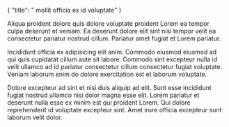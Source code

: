 {
  "title": " mollit officia ex id voluptate"
}

Aliqua proident dolore quis dolore voluptate proident Lorem ea tempor culpa deserunt et veniam. Ea deserunt dolore elit sint nisi tempor velit ea consectetur pariatur nostrud cillum. Pariatur amet fugiat et Lorem pariatur.

Incididunt officia ex adipisicing elit anim. Commodo eiusmod eiusmod ad qui quis cupidatat cillum aute sit labore. Commodo sint excepteur nulla id velit ullamco ad id pariatur consectetur cillum consectetur fugiat voluptate. Veniam laborum enim do dolore exercitation est et laborum voluptate.

Dolore excepteur ad sint et nisi duis aliquip ad elit. Sunt esse incididunt fugiat nostrud ullamco nisi dolor magna esse elit. Lorem pariatur et deserunt nulla esse ex minim est qui proident Lorem. Qui dolore reprehenderit id voluptate excepteur sint. Amet irure officia excepteur sunt laborum velit dolor.